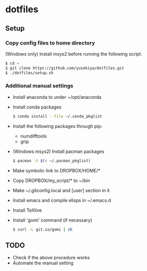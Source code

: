 # dotfiles
## Setup
### Copy config files to home directory
(Windows only) Install msys2 before running the following script.
```bash
$ cd ~
$ git clone https://github.com/yusekiya/dotfiles.git
$ ./dotfiles/setup.sh
```
### Additional manual settings

- Install anaconda to under ~/opt/anaconda
- Install conda packages

  ```bash
  $ conda install --file ~/.conda_pkglist
  ```
- Install the following packages through pip:
    - numdifftools
    - grip
- (Windows msys2) Install pacman packages

  ```bash
  $ pacman -S $(< ~/.pacman_pkglist)
  ```
- Make symbolic link to DROPBOX/HOME/*
- Copy DROPBOX/my_script/* to ~/bin
- Make ~/.gitconfig.local and [user] section in it
- Install emacs and compile elisps in ~/.emacs.d
- Install TeXlive
- Install 'gomi' command (if necessary)

  ```bash
  $ curl -L git.io/gomi | sh
  ```

## TODO

- Check if the above procedure works
- Automate the manual setting

